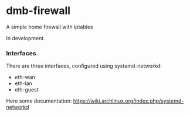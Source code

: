 # dmb-firewall
A simple home firewall with iptables

In development.

### Interfaces

There are three interfaces, configured using systemd-networkd:

* eth-wan
* eth-lan
* eth-guest

Here some documentation: https://wiki.archlinux.org/index.php/systemd-networkd
